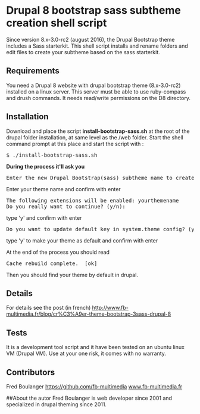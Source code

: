 # Drupal 8 bootstrap sass subtheme creation shell script

Since version 8.x-3.0-rc2 (august 2016), the Drupal Bootstrap theme includes a Sass starterkit.
This shell script installs and rename folders and edit files to create your subtheme based on the sass starterkit.

## Requirements
You need a Drupal 8 website with drupal bootstrap theme (8.x-3.0-rc2) installed on a linux server. This server must be able to use ruby-compass and drush commands. It needs read/write permissions on the D8 directory.

## Installation
Download and place the script <b>install-bootstrap-sass.sh</b> at the root of the drupal folder installation, at same level as the /web folder.
Start the shell command prompt at this place and start the script with :
<pre>$ ./install-bootstrap-sass.sh</pre>

<b>During the process it'll ask you</b>
<pre>Enter the new Drupal Bootstrap(sass) subtheme name to create:</pre>
Enter your theme name and confirm with enter


<pre>The following extensions will be enabled: yourthemename
Do you really want to continue? (y/n):</pre>
type 'y' and confirm with enter

<pre>Do you want to update default key in system.theme config? (y/n):</pre>
type 'y' to make your theme as default and confirm with enter

At the end of the process you should read 
<pre>Cache rebuild complete.  [ok]</pre>

Then you should find your theme by default in drupal.

## Details
For details see the post (in french)
http://www.fb-multimedia.fr/blog/cr%C3%A9er-theme-bootstrap-3sass-drupal-8

## Tests
It is a development tool script and it have been tested on an ubuntu linux VM (Drupal VM).
Use at your one risk, it comes with no warranty.

## Contributors
Fred Boulanger
https://github.com/fb-multimedia
www.fb-multimedia.fr


##About the autor
Fred Boulanger is web developer since 2001 and specialized in drupal theming since 2011.

